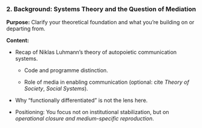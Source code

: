 ### **2. Background: Systems Theory and the Question of Mediation**

  

**Purpose:** Clarify your theoretical foundation and what you’re building on or departing from.

**Content:**

- Recap of Niklas Luhmann’s theory of autopoietic communication systems.
    
    - Code and programme distinction.
        
    - Role of media in enabling communication (optional: cite _Theory of Society_, _Social Systems_).
        
    
- Why “functionally differentiated” is not the lens here.
    
- Positioning: You focus not on institutional stabilization, but on _operational closure and medium-specific reproduction_.